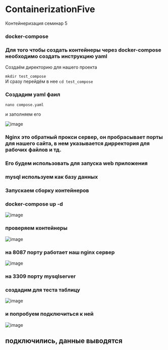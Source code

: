 # ContainerizationFive
Контейнеризация семинар 5

### docker-compose

### Для того чтобы создать контейнеры через docker-compose необходимо создать инструкцию yaml

Создаём директорию для нашего проекта 

`mkdir test_compose`    
И сразу перейдём в нее
`cd test_compose`  

### Создадим yaml фаил

`nano compose.yaml`

и заполняем его

![image](https://github.com/ScherbakovM/ContainerizationFive/assets/109952823/92bc71d7-22d5-45d4-a3fe-b3546266b29b)

### Nginx это обратный прокси сервер, он пробрасывает порты для нашего сайта, в нем указывается дирректория для рабочих файлов и тд. 
### Его будем использовать для запуска web приложения 
### mysql  используем как базу данных

### Запускаем сборку контейнеров 

### docker-compose up -d

![image](https://github.com/ScherbakovM/ContainerizationFive/assets/109952823/3bcdeaab-3d9e-4dc3-8e8b-9aff48774b47)

### проверяем контейнеры 

![image](https://github.com/ScherbakovM/ContainerizationFive/assets/109952823/fae588ad-7b47-4d8e-b6df-078f0a636bee)

### на 8087 порту работает наш nginx сервер

![image](https://github.com/ScherbakovM/ContainerizationFive/assets/109952823/6713dd85-b8b2-4b53-8a30-b92b0a02c257)


### на 3309 порту mysqlserver

### создадим для теста таблицу 

![image](https://github.com/ScherbakovM/ContainerizationFive/assets/109952823/884ef0ca-36b0-4db4-abdb-5a210e730efd)


### и попробуем подключиться к ней

![image](https://github.com/ScherbakovM/ContainerizationFive/assets/109952823/03b4709d-9de9-482d-ac5a-bd7207fb1c10)

## подключились, данные выводятся 


